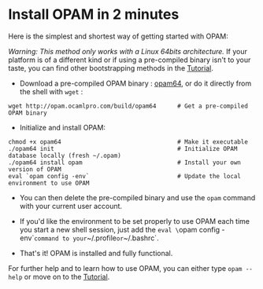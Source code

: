 # Install OPAM in 2 minutes

Here is the simplest and shortest way of getting started with OPAM:

*Warning: This method only works with a Linux 64bits architecture.* If your
platform is of a different kind or if using a pre-compiled binary isn't to your
taste, you can find other bootstrapping methods in the
[Tutorial](Tutorial.html#h1-Gettingstarted).

- Download a pre-compiled OPAM binary :
[opam64](http://opam.ocamlpro.com/build/opam64), or do it directly from the
shell with `wget` :

```
wget http://opam.ocamlpro.com/build/opam64      # Get a pre-compiled OPAM binary
```

- Initialize and install OPAM:

```
chmod +x opam64                                 # Make it executable
./opam64 init                                   # Initialize OPAM database locally (fresh ~/.opam)
./opam64 install opam                           # Install your own version of OPAM
eval `opam config -env`                         # Update the local environment to use OPAM
```

- You can then delete the pre-compiled binary and use the `opam` command with
your current user account.

- If you'd like the environment to be set properly to use OPAM each time you
start a new shell session, just add the `eval \`opam config -env\`` command to
your `~/.profile` or `~/.bashrc`.

- That's it! OPAM is installed and fully functional.

For further help and to learn how to use OPAM, you can either type
`opam --help` or move on to the [Tutorial](Tutorial.html).